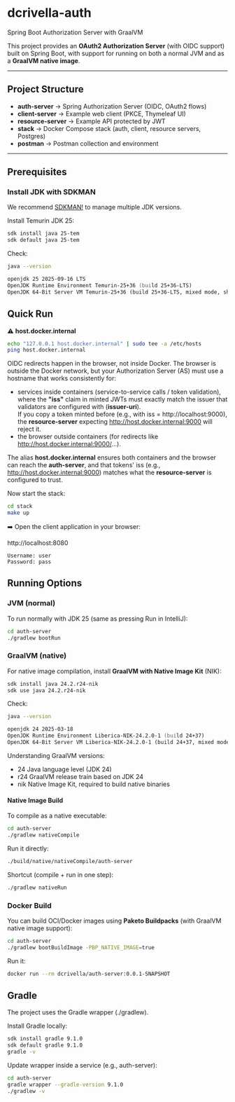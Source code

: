 # dcrivella-auth
Spring Boot Authorization Server with GraalVM

This project provides an **OAuth2 Authorization Server** (with OIDC support) built on Spring Boot, with support for running on both a normal JVM and as a **GraalVM native image**.

---

## Project Structure
- **auth-server** → Spring Authorization Server (OIDC, OAuth2 flows)
- **client-server** → Example web client (PKCE, Thymeleaf UI)
- **resource-server** → Example API protected by JWT
- **stack** → Docker Compose stack (auth, client, resource servers, Postgres)
- **postman** → Postman collection and environment

--- 

## Prerequisites

### Install JDK with SDKMAN
We recommend [SDKMAN!](https://sdkman.io) to manage multiple JDK versions.

Install Temurin JDK 25:

```zsh
sdk install java 25-tem
sdk default java 25-tem
```

Check:
```zsh
java --version

openjdk 25 2025-09-16 LTS
OpenJDK Runtime Environment Temurin-25+36 (build 25+36-LTS)
OpenJDK 64-Bit Server VM Temurin-25+36 (build 25+36-LTS, mixed mode, sharing)
```

## Quick Run
⚠️ **host.docker.internal**
```zsh
echo "127.0.0.1 host.docker.internal" | sudo tee -a /etc/hosts
ping host.docker.internal
```
OIDC redirects happen in the browser, not inside Docker.
The browser is outside the Docker network, but your Authorization Server (AS) must use a hostname that works consistently for:

- services inside containers (service-to-service calls / token validation), where the **"iss"** claim in minted JWTs must exactly match the issuer that validators are configured with (**issuer-uri**). <br>
If you copy a token minted before (e.g., with iss = http://localhost:9000), the **resource-server** expecting http://host.docker.internal:9000 will reject it.
- the browser outside containers (for redirects like http://host.docker.internal:9000/...).

The alias **host.docker.internal** ensures both containers and the browser can reach the **auth-server**, and that tokens' iss (e.g., http://host.docker.internal:9000) matches what the **resource-server** is configured to trust.

Now start the stack:
```zsh
cd stack
make up
```

➡️ Open the client application in your browser:

http://localhost:8080
```text
Username: user
Password: pass
```

## Running Options

### JVM (normal)
To run normally with JDK 25 (same as pressing Run in IntelliJ):
```zsh
cd auth-server
./gradlew bootRun
```

### GraalVM (native)
For native image compilation, install **GraalVM with Native Image Kit** (NIK):

```zsh
sdk install java 24.2.r24-nik
sdk use java 24.2.r24-nik
```

Check:
```zsh
java --version

openjdk 24 2025-03-18
OpenJDK Runtime Environment Liberica-NIK-24.2.0-1 (build 24+37)
OpenJDK 64-Bit Server VM Liberica-NIK-24.2.0-1 (build 24+37, mixed mode, sharing)
```

Understanding GraalVM versions:

- 24 Java language level (JDK 24)
- r24 GraalVM release train based on JDK 24
- nik Native Image Kit, required to build native binaries

#### Native Image Build
To compile as a native executable:
```zsh
cd auth-server
./gradlew nativeCompile
```

Run it directly:
```zsh
./build/native/nativeCompile/auth-server
```

Shortcut (compile + run in one step):
```zsh
./gradlew nativeRun
```

### Docker Build
You can build OCI/Docker images using **Paketo Buildpacks** (with GraalVM native image support):
```zsh
cd auth-server
./gradlew bootBuildImage -PBP_NATIVE_IMAGE=true
```

Run it:
```zsh
docker run --rm dcrivella/auth-server:0.0.1-SNAPSHOT
```

## Gradle
The project uses the Gradle wrapper (./gradlew).

Install Gradle locally:
```zsh
sdk install gradle 9.1.0
sdk default gradle 9.1.0
gradle -v
```

Update wrapper inside a service (e.g., auth-server):
```zsh
cd auth-server
gradle wrapper --gradle-version 9.1.0
./gradlew -v
```